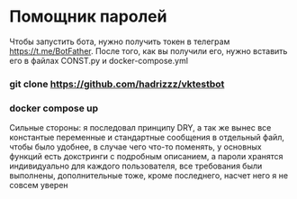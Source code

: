 # Помощник паролей
Чтобы запустить бота, нужно получить токен в телеграм https://t.me/BotFather.
После того, как вы получили его, нужно вставить его в файлах CONST.py и docker-compose.yml
### git clone https://github.com/hadrizzz/vktestbot ###
### docker compose up ###

Сильные стороны: я последовал принципу DRY, а так же вынес все константые переменные и стандартные сообщения в отдельный файл, чтобы было удобнее, в случае чего что-то поменять, у основных функций есть докстринги с подробным описанием, а пароли хранятся индивидуально для каждого пользователя, все требования были выполнены, дополнительные тоже, кроме последнего, насчет него я не совсем уверен
